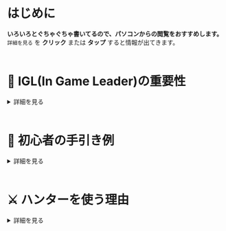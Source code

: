 # はじめに
**いろいろとぐちゃぐちゃ書いてるので、パソコンからの閲覧をおすすめします。**  
`詳細を見る` を **クリック** または **タップ** すると情報が出てきます。  
ﾠﾠﾠ  
  
# 👑 IGL(In Game Leader)の重要性

<details>
<summary>詳細を見る</summary>
  
  **スムーズに進行するにはIGLの存在が必要です。**  
  『**誰が、どこで、解式を撃つのか**』『**何をして欲しいのか**』をすべて決めます。  
  **[初心者の手引き](#初心者の手引き)も担当してほしい**為、激震を理解しているチャット速度が速い人が適任。  
  解式PAの簡単な担当位置の順番は以下です。  
  `易 | M2前半 > M2後半 > M4前半 > M4後半 > M3人型 | 難`  
  
</details>  
ﾠﾠﾠ  
  
# 🐥 初心者の手引き例

<details>
<summary>詳細を見る</summary>
  
  初回は**M2のベイゼ到達が目標**で進めるといいです。  
  また、**ゲーム中の説明は一貫して１人が担当するべき**です。  
  
  **激震は時間経過によるVRエネルギーの減少が存在しません。**    
  **説明に重点を置いてゆっくり進める**こと。  
  
  道中ペロるようだったら、VRエネルギーはボス討伐直前まで残すのがおすすめ。  
  **VRエネルギー残量76%以上が、理論値と同様のエネミー設定**になります。  
  `道中のVRカプセルはひとつあたり5%回復する。`

  ## クエスト開始前
  **開始前の段階で一気に情報は与えてはいけません。**(情報過多になるので)  
  `緊張を防ぐため、ドールなし床ペロについては絶対伝えないほうが良いです。`  
  - 『**常に後ろを付いてくること**』
  - 『**戦闘時は前に出過ぎないこと**』
  - 『**危ない時は戦線離脱すること**』  
  
  以上の３つで十分です。  
  パルチザンのPAは、[スピードレイン](https://pso2.swiki.jp/index.php?%E3%83%95%E3%82%A9%E3%83%88%E3%83%B3%E3%82%A2%E3%83%BC%E3%83%84%2F%E3%83%91%E3%83%AB%E3%83%81%E3%82%B6%E3%83%B3%E7%B3%BB#l56a1d4c)だけ教えればOKです。  

  ## M1 イーデッタ討伐後
  イーデッタ討伐後、敵を無視してコンテナ上に集まることを伝えます。  
  雑魚エネミーの討伐後、JGについて説明。  
  - 『**ジャストガードで回復ができること**』  
  - 『**武器アクションよりチャージPAの方が圧倒的に受付が長いこと**』  
  - 『**チャージPAはチャージ開始から1.5秒間が常にJG判定であること**』  
  - 『**回復は近くの味方にも効果があること**』  
  
  ある程度練習させるだけで、**成功するまで無理にやらせたりしてはいけない。**  

  ## M1 ラグナス戦
  通路の雑魚エネミー戦闘前に、討伐後さっきの場所に戻ることを伝えてください。  
  Ra, Boによるラグナスの誘導中に以下を説明。  
  - 『**セイクリッドスキュアの使い方について**』  
  - 『**無限PAについて**』  
  
  無限PAは、**ギアが光るのを目安にするとJAになる。**  
  `ここは先行の人が教えるといいかも(ちょうどハンターだし)`  

  ## M2 解式PA
  ドロップ武器の共有と解式PAについて説明。  
  - 『**欲しいのはランチャー, バレットボウ, ジェットブーツのいずれかであること**』  
  - 『**消費する解式ストックは武器によって異なること**』  
  - 『**担当箇所以外で勝手に自己判断で使ってはいけないこと**』  
  
  **初心者には、体験としてM2前半を担当させるのがおすすめです。**  
  `討伐できたら声をかけること。「gj」とか「ないす」とか`  

  ## M3以降
  **重要事項はそのタイミングで適宜説明し、あとは自由にやらせる形で。**  
  - 『**M3の最初の閃機種が近づくと危険であること**』  
  - 『**M3のカタパルト先では動かないこと**』  
  - 『**M5で解式ストックが2欲しいこと**』  
  
  **ここまでできるなら余裕で理論値取れます。**  
  ちなみに、ベールドフォードルスは解式PA合計4, 5発が目安  
  `M3~M4担当+Raの計4人がおすすめ`  

  ## クエスト終了後
  **気になる部分があれば、その旨を優しい言葉で伝えてください。**  
  初回は誰しもが失敗ややらかしを起こしていた事を伝えてください。  
  `※みんな通る道として事実なので`  
  
</details>  
ﾠﾠﾠ  
  
# ⚔ ハンターを使う理由

<details>
<summary>詳細を見る</summary>
  何かあれば説得用に使ってください。  
  
  ## 攻略の前提が成り立たなくなるから
  - M5のボスをオメガ・アンゲルに固定する為の『**必須条件**』です。  
  `※参加者全員がラッシュタイプのクラスである必要がある。`  

  ## 仕様上の都合から
  - ハンターのみ、特殊スキルで**解式ゲージが溜まりやすくなっている。**
  - **ハンター, レンジャー, バウンサー 以外は、解式PAを撃つことができません。**  
  - 上記３クラス以外は、2段ジャンプが使えません。  
  `※そういう仕様のチャレンジクエストになってます。` 
  
</details>  
ﾠ

